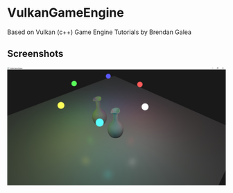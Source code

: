 # VulkanGameEngine
Based on Vulkan (c++) Game Engine Tutorials by Brendan Galea

## Screenshots

![image](https://raw.githubusercontent.com/dtrajko/VulkanGameEngine/main/VulkanGameEngine/screenshots/2022-04-24-07-46.jpg)
